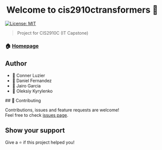 <h1 align="center">Welcome to cis2910ctransformers 👋</h1>
<p>
  <a href="#" target="_blank">
    <img alt="License: MIT" src="https://img.shields.io/badge/License-MIT-yellow.svg" />
  </a>
</p>

> Project for CIS2910C (IT Capstone)

### 🏠 [Homepage](https://cis2910ctransformers.github.io/cis2910ctransformers/index.html)

## Author
<ul>
  <li>👤 Conner Luzier</li>
  <li>👤 Daniel Fernandez</li>
  <li>👤 Jairo Garcia</li>
  <li>👤 Oleksiy Kyrylenko</li>
</ul>
## 🤝 Contributing

Contributions, issues and feature requests are welcome!<br />Feel free to check [issues page](https://github.com/cis2910ctransformers/cis2910ctransformers/issues). 

## Show your support

Give a ⭐️ if this project helped you!
